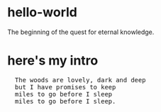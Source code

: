 # hello-world
The beginning of the quest for eternal knowledge.
<html><head><title>Hello world</title></head>
<body><p><h1>here's my intro</h1>
<pre>
  The woods are lovely, dark and deep
  but I have promises to keep
  miles to go before I sleep 
  miles to go before I sleep.
</pre>
</p></body></html>

